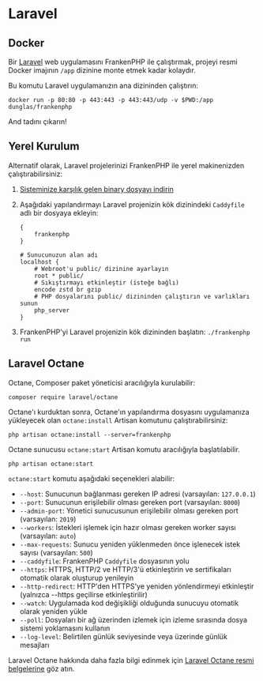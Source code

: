 # Laravel

## Docker

Bir [Laravel](https://laravel.com) web uygulamasını FrankenPHP ile çalıştırmak, projeyi resmi Docker imajının `/app` dizinine monte etmek kadar kolaydır.

Bu komutu Laravel uygulamanızın ana dizininden çalıştırın:

```console
docker run -p 80:80 -p 443:443 -p 443:443/udp -v $PWD:/app dunglas/frankenphp
```

And tadını çıkarın!

## Yerel Kurulum

Alternatif olarak, Laravel projelerinizi FrankenPHP ile yerel makinenizden çalıştırabilirsiniz:

1. [Sisteminize karşılık gelen binary dosyayı indirin](https://github.com/dunglas/frankenphp/releases)
2. Aşağıdaki yapılandırmayı Laravel projenizin kök dizinindeki `Caddyfile` adlı bir dosyaya ekleyin:

    ```caddyfile
    {
    	frankenphp
    }

    # Sunucunuzun alan adı
    localhost {
    	# Webroot'u public/ dizinine ayarlayın
    	root * public/
    	# Sıkıştırmayı etkinleştir (isteğe bağlı)
    	encode zstd br gzip
    	# PHP dosyalarını public/ dizininden çalıştırın ve varlıkları sunun
    	php_server
    }
    ```

3. FrankenPHP'yi Laravel projenizin kök dizininden başlatın: `./frankenphp run`

## Laravel Octane

Octane, Composer paket yöneticisi aracılığıyla kurulabilir:

```console
composer require laravel/octane
```

Octane'ı kurduktan sonra, Octane'ın yapılandırma dosyasını uygulamanıza yükleyecek olan `octane:install` Artisan komutunu çalıştırabilirsiniz:

```console
php artisan octane:install --server=frankenphp
```

Octane sunucusu `octane:start` Artisan komutu aracılığıyla başlatılabilir.

```console
php artisan octane:start
```

`octane:start` komutu aşağıdaki seçenekleri alabilir:

* `--host`: Sunucunun bağlanması gereken IP adresi (varsayılan: `127.0.0.1`)
* `--port`: Sunucunun erişilebilir olması gereken port (varsayılan: `8000`)
* `--admin-port`: Yönetici sunucusunun erişilebilir olması gereken port (varsayılan: `2019`)
* `--workers`: İstekleri işlemek için hazır olması gereken worker sayısı (varsayılan: `auto`)
* `--max-requests`: Sunucu yeniden yüklenmeden önce işlenecek istek sayısı (varsayılan: `500`)
* `--caddyfile`: FrankenPHP `Caddyfile` dosyasının yolu
* `--https`: HTTPS, HTTP/2 ve HTTP/3'ü etkinleştirin ve sertifikaları otomatik olarak oluşturup yenileyin
* `--http-redirect`: HTTP'den HTTPS'ye yeniden yönlendirmeyi etkinleştir (yalnızca --https geçilirse etkinleştirilir)
* `--watch`: Uygulamada kod değişikliği olduğunda sunucuyu otomatik olarak yeniden yükle
* `--poll`: Dosyaları bir ağ üzerinden izlemek için izleme sırasında dosya sistemi yoklamasını kullanın
* `--log-level`: Belirtilen günlük seviyesinde veya üzerinde günlük mesajları

Laravel Octane hakkında daha fazla bilgi edinmek için [Laravel Octane resmi belgelerine](https://laravel.com/docs/octane) göz atın.
